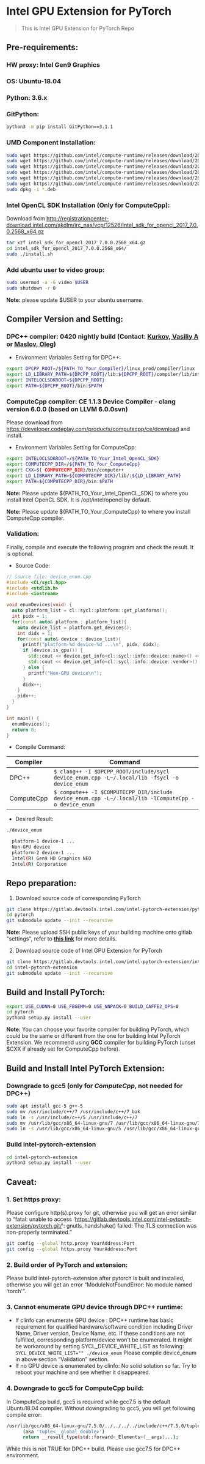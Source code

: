 # Intel GPU Extension for PyTorch

> This is Intel GPU Extension for PyTorch Repo

## Pre-requirements:

### **HW proxy:** Intel Gen9 Graphics

### **OS:** Ubuntu-18.04

### **Python:** 3.6.x

### **GitPython:**
```bash
python3 -m pip install GitPython==3.1.1
```

### **UMD Component Installation:**
```bash
sudo wget https://github.com/intel/compute-runtime/releases/download/20.21.16886/intel-gmmlib_20.1.1_amd64.deb
sudo wget https://github.com/intel/compute-runtime/releases/download/20.21.16886/intel-igc-core_1.0.4053_amd64.deb
sudo wget https://github.com/intel/compute-runtime/releases/download/20.21.16886/intel-igc-opencl_1.0.4053_amd64.deb
sudo wget https://github.com/intel/compute-runtime/releases/download/20.21.16886/intel-opencl_20.21.16886_amd64.deb
sudo wget https://github.com/intel/compute-runtime/releases/download/20.21.16886/intel-ocloc_20.21.16886_amd64.deb
sudo wget https://github.com/intel/compute-runtime/releases/download/20.21.16886/intel-level-zero-gpu_0.8.16886_amd64.deb
sudo dpkg -i *.deb
```

### **Intel OpenCL SDK Installation (Only for ComputeCpp):**
Download from http://registrationcenter-download.intel.com/akdlm/irc_nas/vcp/12526/intel_sdk_for_opencl_2017_7.0.0.2568_x64.gz
```bash
tar xzf intel_sdk_for_opencl_2017_7.0.0.2568_x64.gz
cd intel_sdk_for_opencl_2017_7.0.0.2568_x64/
sudo ./install.sh
```

### **Add ubuntu user to video group:**
```bash
sudo usermod -a -G video $USER
sudo shutdown -r 0
```
**Note:** please update $USER to your ubuntu username.

## **Compiler Version and Setting:**

### **DPC++ compiler:** **0420** nightly build (**Contact:** [Kurkov, Vasiliy A](vasiliy.a.kurkov@intel.com) or [Maslov, Oleg](oleg.maslov@intel.com))
- Environment Variables Setting for DPC++:
```bash
export DPCPP_ROOT=/${PATH_TO_Your_Compiler}/linux_prod/compiler/linux
export LD_LIBRARY_PATH=${DPCPP_ROOT}/lib:${DPCPP_ROOT}/compiler/lib/intel64_lin:${LD_LIBRARY_PATH}
export INTELOCLSDKROOT=${DPCPP_ROOT}
export PATH=${DPCPP_ROOT}/bin:$PATH
```

### **ComputeCpp compiler:** CE 1.1.3 Device Compiler - clang version 6.0.0  (based on LLVM 6.0.0svn)
Please download from https://developer.codeplay.com/products/computecpp/ce/download and install.
- Environment Variables Setting for ComputeCpp:
```bash
export INTELOCLSDKROOT=/${PATH_TO_Your_Intel_OpenCL_SDK}
export COMPUTECPP_DIR=/${PATH_TO_Your_ComputeCpp} 
export CXX=${ COMPUTECPP_DIR}/bin/compute++
export LD_LIBRARY_PATH=${COMPUTECPP_DIR}/lib/:${LD_LIBRARY_PATH}
export PATH=${COMPUTECPP_DIR}/bin:$PATH
```
**Note:** Please update ${PATH_TO_Your_Intel_OpenCL_SDK} to where you install Intel OpenCL SDK. It is /opt/intel/opencl by default.

**Note:** Please update ${PATH_TO_Your_ComputeCpp} to where you install ComputeCpp compiler. 

### **Validation:**
Finally, compile and execute the following program and check the result. It is optional.
- Source Code:
```c++
// source file: device_enum.cpp
#include <CL/sycl.hpp>
#include <stdlib.h>
#include <iostream>

void enumDevices(void) {
  auto platform_list = cl::sycl::platform::get_platforms();
  int pidx = 1;
  for(const auto& platform : platform_list){
    auto device_list = platform.get_devices();
    int didx = 1;
    for(const auto& device : device_list){
      printf("platform-%d device-%d ...\n", pidx, didx);
      if (device.is_gpu()) {
        std::cout << device.get_info<cl::sycl::info::device::name>() << std::endl;
        std::cout << device.get_info<cl::sycl::info::device::vendor>() << std::endl;
      } else {
        printf("Non-GPU device\n");
      }
      didx++;
    }
    pidx++;
  }
}

int main() {
  enumDevices();
  return 0;
}

```

- Compile Command:

| Compiler | Command |
| ------ | ------ |
| DPC++ | `$ clang++ -I $DPCPP_ROOT/include/sycl device_enum.cpp -L~/.local/lib -fsycl -o device_enum` |
| ComputeCpp | `$ compute++ -I $COMPUTECPP_DIR/include device_enum.cpp -L~/.local/lib -lComputeCpp -o device_enum` | 

- Desired Result:
```bash
./device_enum

  platform-1 device-1 ...
  Non-GPU device
  platform-2 device-1 ...
  Intel(R) Gen9 HD Graphics NEO
  Intel(R) Corporation 
```

## Repo preparation:
1.  Download source code of corresponding PyTorch
```bash
git clone https://gitlab.devtools.intel.com/intel-pytorch-extension/pytorch.git -b pytorch-1.5
cd pytorch
git submodule update --init --recursive
```
**Note:** Please upload SSH public keys of your building machine onto gitlab "settings", refer to [**this link**](https://gitlab.devtools.intel.com/help/ssh/README#locating-an-existing-ssh-key-pair) for more details.

2.  Download source code of Intel GPU Extension for PyTorch
```bash
git clone https://gitlab.devtools.intel.com/intel-pytorch-extension/intel-pytorch-extension -b <RELEASE_TAG>
cd intel-pytorch-extension
git submodule update --init --recursive
```

## Build and Install PyTorch:
```bash
export USE_CUDNN=0 USE_FBGEMM=0 USE_NNPACK=0 BUILD_CAFFE2_OPS=0
cd pytorch
python3 setup.py install --user
```
**Note:** You can choose your favorite compiler for building PyTorch, which could be the same or different from the one for building Intel PyTorch Extension.
We recommend using **GCC** compiler for building PyTorch (unset $CXX if already set for ComputeCpp before). 

## Build and Install Intel PyTorch Extension:

### Downgrade to gcc5 (only for ***ComputeCpp***, not needed for DPC++)
```bash
sudo apt install gcc-5 g++-5
sudo mv /usr/include/c++/7 /usr/include/c++/7_bak
sudo ln -s /usr/include/c++/5 /usr/include/c++/7
sudo mv /usr/lib/gcc/x86_64-linux-gnu/7 /usr/lib/gcc/x86_64-linux-gnu/7_bak
sudo ln -s /usr/lib/gcc/x86_64-linux-gnu/5 /usr/lib/gcc/x86_64-linux-gnu/7
```

### Build intel-pytorch-extension
```bash
cd intel-pytorch-extension
python3 setup.py install --user
```

## Caveat:
### 1. Set https proxy:
Please configure http(s).proxy for git, otherwise you will get an error similar to “fatal: unable to access 'https://gitlab.devtools.intel.com/intel-pytorch-extension/pytorch.git/': gnutls_handshake() failed: The TLS connection was non-properly terminated.”
```bash
git config --global http.proxy YourAddress:Port
git config --global https.proxy YourAddress:Port
```
### 2. Build order of PyTorch and extension:
Please build intel-pytorch-extension after pytorch is built and installed, otherwise you will get an error “ModuleNotFoundError: No module named 'torch'”.

### 3. Cannot enumerate GPU device through DPC++ runtime:
- If clinfo can enumerate GPU device :
DPC++ runtime has basic requirement for qualified hardware/software condition including Driver Name, Driver version, Device Name, etc.
If these conditions are not fulfilled, corresponding platform/device won’t be enumerated.
It might be workaround by setting SYCL_DEVICE_WHITE_LIST as following: `SYCL_DEVICE_WHITE_LIST="" ./device_enum`
Please compile device_enum in above section “Validation” section.
- If no GPU device is enumerated by clinfo:
No solid solution so far. Try to reboot your machine and see whether it disappeared.

### 4. Downgrade to gcc5 for ComputeCpp build:
In ComputeCpp build, gcc5 is required while gcc7.5 is the default Ubuntu18.04 compiler. Without downgrading to gcc5, you will get following compile error:
```bash
/usr/lib/gcc/x86_64-linux-gnu/7.5.0/../../../../include/c++/7.5.0/tuple:1452:14: error: no matching conversion for functional-style cast from '__global double' to '__result_type'
      (aka 'tuple<__global double>')
      return __result_type(std::forward<_Elements>(__args)...);
```
While this is not TRUE for DPC++ build. Please use gcc7.5 for DPC++ environment.
